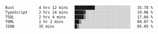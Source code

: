 <!--START_SECTION:waka-->

```txt
Rust           4 hrs 12 mins   █████████░░░░░░░░░░░░░░░░   35.78 %
TypeScript     2 hrs 14 mins   ████▓░░░░░░░░░░░░░░░░░░░░   19.06 %
TSQL           2 hrs 4 mins    ████▒░░░░░░░░░░░░░░░░░░░░   17.66 %
TOML           1 hr 2 mins     ██▒░░░░░░░░░░░░░░░░░░░░░░   08.87 %
JSON           35 mins         █▒░░░░░░░░░░░░░░░░░░░░░░░   05.05 %
```

<!--END_SECTION:waka-->